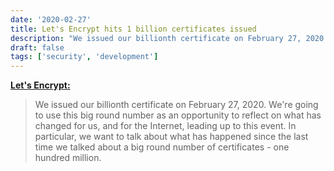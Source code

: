 ```yaml
---
date: '2020-02-27'
title: Let's Encrypt hits 1 billion certificates issued
description: "We issued our billionth certificate on February 27, 2020. We're going to use this big round number as an opportunity to reflect on what has changed for us, and for the Internet, leading up to this event. In particular, we want to talk about what has happened since the last time we talked about a big round number of certificates - one hundred million."
draft: false
tags: ['security', 'development']
---
```


**[Let's Encrypt:](https://letsencrypt.org/2020/02/27/one-billion-certs.html)**

> We issued our billionth certificate on February 27, 2020. We're going to use this big round number as an opportunity to reflect on what has changed for us, and for the Internet, leading up to this event. In particular, we want to talk about what has happened since the last time we talked about a big round number of certificates - one hundred million.<!-- excerpt -->
